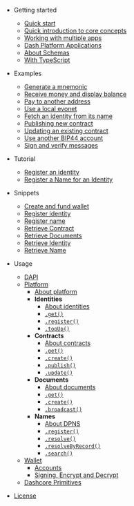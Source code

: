 - Getting started
    - [Quick start](getting-started/quickstart.md)
    - [Quick introduction to core concepts](getting-started/core-concepts.md)
    - [Working with multiple apps](getting-started/multiple-apps.md)
    - [Dash Platform Applications](getting-started/dash-platform-applications.md)
    - [About Schemas](getting-started/about-schemas.md)
    - [With TypeScript](getting-started/with-typescript.md)

- Examples
    - [Generate a mnemonic](/examples/generate-a-new-mnemonic.md)
    - [Receive money and display balance](/examples/receive-money-and-check-balance.md)
    - [Pay to another address](/examples/pay-to-another-address.md)
    - [Use a local evonet](/examples/use-local-evonet.md)
    - [Fetch an identity from its name](/examples/fetch-an-identity-from-its-name.md)
    - [Publishing new contract](/examples/publishing-a-new-contract.md)
    - [Updating an existing contract](/examples/updating-a-contract.md)
    - [Use another BIP44 account](/examples/use-different-account.md)
    - [Sign and verify messages](/examples/sign-and-verify-messages.md)

- Tutorial
    - [Register an identity](https://dashplatform.readme.io/docs/tutorial-register-an-identity)
    - [Register a Name for an Identity](https://dashplatform.readme.io/docs/tutorial-register-a-name-for-an-identity)

- Snippets
    - [Create and fund wallet](https://github.com/dashevo/DashJS/tree/master/examples/node/create-and-fund-wallet.js)
    - [Register identity](https://github.com/dashevo/DashJS/tree/master/examples/node/register-identity.js)
    - [Register name](https://github.com/dashevo/DashJS/tree/master/examples/node/register-name.js)
    - [Retrieve Contract](https://github.com/dashevo/DashJS/tree/master/examples/node/retrieve-contract.js)
    - [Retrieve Documents](https://github.com/dashevo/DashJS/tree/master/examples/node/retrieve-documents.js)
    - [Retrieve Identity](https://github.com/dashevo/DashJS/tree/master/examples/node/retrieve-identity.js)
    - [Retrieve Name](https://github.com/dashevo/DashJS/tree/master/examples/node/retrieve-name.js)

- Usage
    - [DAPI](usage/dapi.md)
    - [Platform](platform/about-platform.md)
        - [About platform](platform/about-platform.md)
        - **Identities**
            - [About identities](platform/identities/about-identity.md)
            - [`.get()`](platform/identities/get.md)
            - [`.register()`](platform/identities/register.md)
            - [`.topUp()`](platform/identities/topUp.md)
        - **Contracts**
            - [About contracts](platform/contracts/about-contracts.md)
            - [`.get()`](platform/contracts/get.md)
            - [`.create()`](platform/contracts/create.md)
            - [`.publish()`](platform/contracts/publish.md)
            - [`.update()`](platform/contracts/update.md)
        - **Documents**
            - [About documents](platform/documents/about-documents.md)
            - [`.get()`](platform/documents/get.md)
            - [`.create()`](platform/documents/create.md)
            - [`.broadcast()`](platform/documents/broadcast.md)
        - **Names**
            - [About DPNS](platform/names/about-dpns.md)
            - [`.register()`](platform/names/register.md)
            - [`.resolve()`](platform/names/resolve.md)
            - [`.resolveByRecord()`](platform/names/resolveByRecord.md)
            - [`.search()`](platform/names/search.md)
    - [Wallet](wallet/about-wallet-lib.md)
        - [Accounts](wallet/accounts.md)
        - [Signing, Encrypt and Decrypt](wallet/signing-encrypt.md)
    - [Dashcore Primitives](usage/dashcorelib-primitives.md)

- [License](LICENSE)
